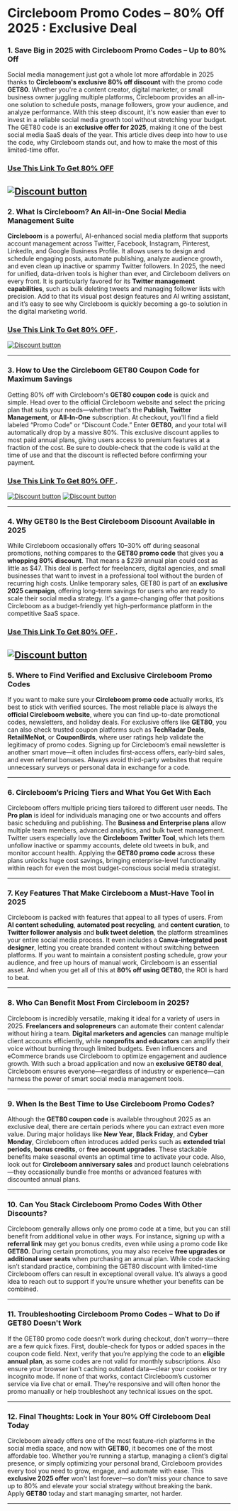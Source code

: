 # Circleboom Promo Codes – 80% Off 2025 : Exclusive Deal 

### 1. Save Big in 2025 with Circleboom Promo Codes – Up to 80% Off
Social media management just got a whole lot more affordable in 2025 thanks to **Circleboom's exclusive 80% off discount** with the promo code **GET80**. Whether you're a content creator, digital marketer, or small business owner juggling multiple platforms, Circleboom provides an all-in-one solution to schedule posts, manage followers, grow your audience, and analyze performance. With this steep discount, it's now easier than ever to invest in a reliable social media growth tool without stretching your budget. The GET80 code is an **exclusive offer for 2025**, making it one of the best social media SaaS deals of the year. This article dives deep into how to use the code, why Circleboom stands out, and how to make the most of this limited-time offer.

### [Use This Link To Get 80% OFF ](https://circleboom.com/?via=baga)

[![Discount button](https://github.com/user-attachments/assets/e5cb2122-5258-4331-bbff-048ba1ae5555)](https://circleboom.com/?via=baga)
---

### 2. What Is Circleboom? An All-in-One Social Media Management Suite

**Circleboom** is a powerful, AI-enhanced social media platform that supports account management across Twitter, Facebook, Instagram, Pinterest, LinkedIn, and Google Business Profile. It allows users to design and schedule engaging posts, automate publishing, analyze audience growth, and even clean up inactive or spammy Twitter followers. In 2025, the need for unified, data-driven tools is higher than ever, and Circleboom delivers on every front. It is particularly favored for its **Twitter management capabilities**, such as bulk deleting tweets and managing follower lists with precision. Add to that its visual post design features and AI writing assistant, and it’s easy to see why Circleboom is quickly becoming a go-to solution in the digital marketing world.
### [Use This Link To Get 80% OFF ](https://circleboom.com/?via=baga).


[![Discount button](https://github.com/user-attachments/assets/bd1be08e-2b1f-461d-96f5-cd094fe00b24)](https://circleboom.com/?via=baga)

---

### 3. How to Use the Circleboom GET80 Coupon Code for Maximum Savings

Getting 80% off with Circleboom's **GET80 coupon code** is quick and simple. Head over to the official Circleboom website and select the pricing plan that suits your needs—whether that's the **Publish**, **Twitter Management**, or **All-In-One** subscription. At checkout, you'll find a field labeled “Promo Code” or “Discount Code.” Enter **GET80**, and your total will automatically drop by a massive 80%. This exclusive discount applies to most paid annual plans, giving users access to premium features at a fraction of the cost. Be sure to double-check that the code is valid at the time of use and that the discount is reflected before confirming your payment.
### [Use This Link To Get 80% OFF ](https://circleboom.com/?via=baga).


[![Discount button](https://github.com/user-attachments/assets/3104cca4-ad8f-477e-ae24-2082b3bb7baf)](https://circleboom.com/?via=baga)
[![Discount button](https://github.com/user-attachments/assets/91a55971-0db9-40f8-ad37-71647e5e4f02)](https://circleboom.com/?via=baga)


---

### 4. Why GET80 Is the Best Circleboom Discount Available in 2025

While Circleboom occasionally offers 10–30% off during seasonal promotions, nothing compares to the **GET80 promo code** that gives you **a whopping 80% discount**. That means a \$239 annual plan could cost as little as \$47. This deal is perfect for freelancers, digital agencies, and small businesses that want to invest in a professional tool without the burden of recurring high costs. Unlike temporary sales, GET80 is part of an **exclusive 2025 campaign**, offering long-term savings for users who are ready to scale their social media strategy. It's a game-changing offer that positions Circleboom as a budget-friendly yet high-performance platform in the competitive SaaS space.
### [Use This Link To Get 80% OFF ](https://circleboom.com/?via=baga).


[![Discount button](https://github.com/user-attachments/assets/78edba94-1ec5-42db-b44e-d501ea4a8e07)](https://circleboom.com/?via=baga)
---

### 5. Where to Find Verified and Exclusive Circleboom Promo Codes

If you want to make sure your **Circleboom promo code** actually works, it’s best to stick with verified sources. The most reliable place is always the **official Circleboom website**, where you can find up-to-date promotional codes, newsletters, and holiday deals. For exclusive offers like **GET80**, you can also check trusted coupon platforms such as **TechRadar Deals**, **RetailMeNot**, or **CouponBirds**, where user ratings help validate the legitimacy of promo codes. Signing up for Circleboom’s email newsletter is another smart move—it often includes first-access offers, early-bird sales, and even referral bonuses. Always avoid third-party websites that require unnecessary surveys or personal data in exchange for a code.

---

### 6. Circleboom’s Pricing Tiers and What You Get With Each

Circleboom offers multiple pricing tiers tailored to different user needs. The **Pro plan** is ideal for individuals managing one or two accounts and offers basic scheduling and publishing. The **Business and Enterprise plans** allow multiple team members, advanced analytics, and bulk tweet management. Twitter users especially love the **Circleboom Twitter Tool**, which lets them unfollow inactive or spammy accounts, delete old tweets in bulk, and monitor account health. Applying the **GET80 promo code** across these plans unlocks huge cost savings, bringing enterprise-level functionality within reach for even the most budget-conscious social media strategist.

---

### 7. Key Features That Make Circleboom a Must-Have Tool in 2025

Circleboom is packed with features that appeal to all types of users. From **AI content scheduling**, **automated post recycling**, and **content curation**, to **Twitter follower analysis** and **bulk tweet deletion**, the platform streamlines your entire social media process. It even includes a **Canva-integrated post designer**, letting you create branded content without switching between platforms. If you want to maintain a consistent posting schedule, grow your audience, and free up hours of manual work, Circleboom is an essential asset. And when you get all of this at **80% off using GET80**, the ROI is hard to beat.

---

### 8. Who Can Benefit Most From Circleboom in 2025?

Circleboom is incredibly versatile, making it ideal for a variety of users in 2025. **Freelancers and solopreneurs** can automate their content calendar without hiring a team. **Digital marketers and agencies** can manage multiple client accounts efficiently, while **nonprofits and educators** can amplify their voice without burning through limited budgets. Even influencers and eCommerce brands use Circleboom to optimize engagement and audience growth. With such a broad application and now an **exclusive GET80 deal**, Circleboom ensures everyone—regardless of industry or experience—can harness the power of smart social media management tools.

---

### 9. When Is the Best Time to Use Circleboom Promo Codes?

Although the **GET80 coupon code** is available throughout 2025 as an exclusive deal, there are certain periods where you can extract even more value. During major holidays like **New Year**, **Black Friday**, and **Cyber Monday**, Circleboom often introduces added perks such as **extended trial periods**, **bonus credits**, or **free account upgrades**. These stackable benefits make seasonal events an optimal time to activate your code. Also, look out for **Circleboom anniversary sales** and product launch celebrations—they occasionally bundle free months or advanced features with discounted annual plans.

---

### 10. Can You Stack Circleboom Promo Codes With Other Discounts?

Circleboom generally allows only one promo code at a time, but you can still benefit from additional value in other ways. For instance, signing up with a **referral link** may get you bonus credits, even while using a promo code like **GET80**. During certain promotions, you may also receive **free upgrades or additional user seats** when purchasing an annual plan. While code stacking isn’t standard practice, combining the GET80 discount with limited-time Circleboom offers can result in exceptional overall value. It’s always a good idea to reach out to support if you’re unsure whether your benefits can be combined.

---

### 11. Troubleshooting Circleboom Promo Codes – What to Do if GET80 Doesn't Work

If the GET80 promo code doesn’t work during checkout, don’t worry—there are a few quick fixes. First, double-check for typos or added spaces in the coupon code field. Next, verify that you’re applying the code to an **eligible annual plan**, as some codes are not valid for monthly subscriptions. Also ensure your browser isn’t caching outdated data—clear your cookies or try incognito mode. If none of that works, contact Circleboom’s customer service via live chat or email. They’re responsive and will often honor the promo manually or help troubleshoot any technical issues on the spot.

---

### 12. Final Thoughts: Lock in Your 80% Off Circleboom Deal Today

Circleboom already offers one of the most feature-rich platforms in the social media space, and now with **GET80**, it becomes one of the most affordable too. Whether you're running a startup, managing a client’s digital presence, or simply optimizing your personal brand, Circleboom provides every tool you need to grow, engage, and automate with ease. This **exclusive 2025 offer** won’t last forever—so don’t miss your chance to save up to 80% and elevate your social strategy without breaking the bank. Apply **GET80** today and start managing smarter, not harder.

---

